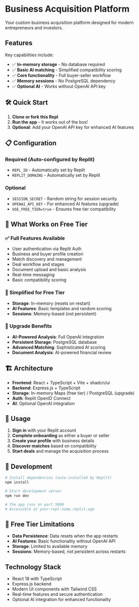 # Business Acquisition Platform

Your custom business acquisition platform designed for modern entrepreneurs and investors.

## Features

Key capabilities include:

- ✅ **In-memory storage** - No database required
- ✅ **Basic AI matching** - Simplified compatibility scoring
- ✅ **Core functionality** - Full buyer-seller workflow
- ✅ **Memory sessions** - No PostgreSQL dependency
- ✅ **Optional AI** - Works without OpenAI API key

## 🛠️ Quick Start

1. **Clone or fork this Repl**
2. **Run the app** - It works out of the box!
3. **Optional**: Add your OpenAI API key for enhanced AI features

## 📋 Configuration

### Required (Auto-configured by Replit)
- `REPL_ID` - Automatically set by Replit
- `REPLIT_DOMAINS` - Automatically set by Replit

### Optional
- `SESSION_SECRET` - Random string for session security
- `OPENAI_API_KEY` - For enhanced AI features (upgrade)
- `USE_FREE_TIER=true` - Ensures free tier compatibility

## 🎯 What Works on Free Tier

### ✅ Full Features Available
- User authentication via Replit Auth
- Business and buyer profile creation
- Match discovery and management
- Deal workflow and stages
- Document upload and basic analysis
- Real-time messaging
- Basic compatibility scoring

### 🔄 Simplified for Free Tier
- **Storage**: In-memory (resets on restart)
- **AI Features**: Basic templates and random scoring
- **Sessions**: Memory-based (not persistent)

### 🚀 Upgrade Benefits
- **AI-Powered Analysis**: Full OpenAI integration
- **Persistent Storage**: PostgreSQL database
- **Advanced Matching**: Sophisticated AI scoring
- **Document Analysis**: AI-powered financial review

## 🏗️ Architecture

- **Frontend**: React + TypeScript + Vite + shadcn/ui
- **Backend**: Express.js + TypeScript
- **Storage**: In-memory Maps (free tier) / PostgreSQL (upgrade)
- **Auth**: Replit OpenID Connect
- **AI**: Optional OpenAI integration

## 📱 Usage

1. **Sign in** with your Replit account
2. **Complete onboarding** as either a buyer or seller
3. **Create your profile** with business details
4. **Discover matches** based on compatibility
5. **Start deals** and manage the acquisition process

## 🔧 Development

```bash
# Install dependencies (auto-installed by Replit)
npm install

# Start development server
npm run dev

# The app runs on port 5000
# Accessible at your-repl-name.replit.app
```

## 📄 Free Tier Limitations

- **Data Persistence**: Data resets when the app restarts
- **AI Features**: Basic functionality without OpenAI API
- **Storage**: Limited to available memory
- **Sessions**: Memory-based, not persistent across restarts

## Technology Stack

- React 18 with TypeScript
- Express.js backend
- Modern UI components with Tailwind CSS
- Real-time features and secure authentication
- Optional AI integration for enhanced functionality